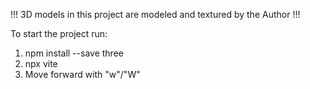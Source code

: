 !!! 3D models in this project are modeled and textured by the Author !!!

To start the project run: 
1. npm install --save three
2. npx vite
3. Move forward with "w"/"W"





